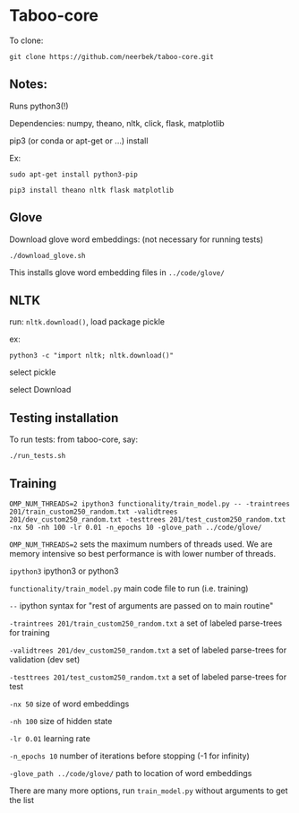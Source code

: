 # Taboo-core

To clone:

```
git clone https://github.com/neerbek/taboo-core.git
```

## Notes:

Runs python3(!)

Dependencies: numpy, theano, nltk, click, flask, matplotlib

pip3 (or conda or apt-get or ...) install <dependencies>

Ex:
```
sudo apt-get install python3-pip

pip3 install theano nltk flask matplotlib
```

## Glove
Download glove word embeddings: (not necessary for running tests)
```
./download_glove.sh
```

This installs glove word embedding files in `../code/glove/`

## NLTK
run: `nltk.download()`, load package pickle

ex:
```
python3 -c "import nltk; nltk.download()"
```

select pickle

select Download

## Testing installation
To run tests: from taboo-core, say:

```
./run_tests.sh
```

## Training

```
OMP_NUM_THREADS=2 ipython3 functionality/train_model.py -- -traintrees 201/train_custom250_random.txt -validtrees 201/dev_custom250_random.txt -testtrees 201/test_custom250_random.txt -nx 50 -nh 100 -lr 0.01 -n_epochs 10 -glove_path ../code/glove/
```

`OMP_NUM_THREADS=2` sets the maximum numbers of threads used. We are memory intensive so best performance is with lower number of threads.

`ipython3` ipython3 or python3

`functionality/train_model.py` main code file to run (i.e. training)

`--` ipython syntax for "rest of arguments are passed on to main routine"

`-traintrees 201/train_custom250_random.txt` a set of labeled parse-trees for training

`-validtrees 201/dev_custom250_random.txt` a set of labeled parse-trees for validation (dev set)

`-testtrees 201/test_custom250_random.txt` a set of labeled parse-trees for test

`-nx 50` size of word embeddings

`-nh 100` size of hidden state

`-lr 0.01` learning rate

`-n_epochs 10` number of iterations before stopping (-1 for infinity)

`-glove_path ../code/glove/` path to location of word embeddings

There are many more options, run `train_model.py` without arguments to get the list